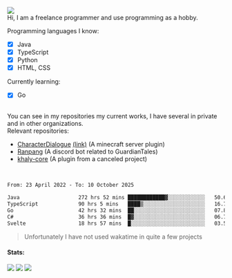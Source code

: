 ![](https://komarev.com/ghpvc/?username=iAtog&color=brightgreen) <br>
Hi, I am a freelance programmer and use programming as a hobby.<br>

Programming languages I know:
- [x] Java
- [x] TypeScript
- [x] Python
- [x] HTML, CSS

Currently learning:
- [x] Go
<br>
You can see in my repositories my current works, I have several in private and in other organizations.<br>
Relevant repositories:<br>

* [CharacterDialogue](https://github.com/iAtog/character-dialogue) [(link)](https://www.spigotmc.org/resources/95868/) (A minecraft server plugin)
* [Ranpang](https://github.com/iAtog/Ranpang) (A discord bot related to GuardianTales)
* [khaly-core](https://github.com/KhalyRPG/rpg) (A plugin from a canceled project)
<br>

<!--START_SECTION:waka-->

```txt
From: 23 April 2022 - To: 10 October 2025

Java                   272 hrs 52 mins ████████████▓░░░░░░░░░░░░   50.62 %
TypeScript             90 hrs 5 mins   ████▒░░░░░░░░░░░░░░░░░░░░   16.71 %
Go                     42 hrs 32 mins  ██░░░░░░░░░░░░░░░░░░░░░░░   07.89 %
C#                     36 hrs 36 mins  █▓░░░░░░░░░░░░░░░░░░░░░░░   06.79 %
Svelte                 18 hrs 57 mins  █░░░░░░░░░░░░░░░░░░░░░░░░   03.52 %
```

<!--END_SECTION:waka-->
> Unfortunately I have not used wakatime in quite a few projects
#### Stats:
![](https://github-profile-summary-cards.vercel.app/api/cards/profile-details?username=iAtog&theme=github_dark)
![](https://github-profile-summary-cards.vercel.app/api/cards/stats?username=iAtog&theme=github_dark)
![](https://github-profile-summary-cards.vercel.app/api/cards/repos-per-language?username=iAtog&theme=github_dark) 
